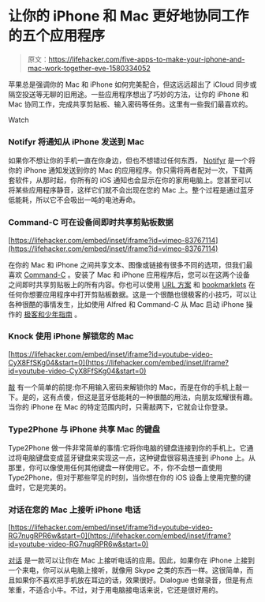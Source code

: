 # 让你的 iPhone 和 Mac 更好地协同工作的五个应用程序

> 原文：<https://lifehacker.com/five-apps-to-make-your-iphone-and-mac-work-together-eve-1580334052>

苹果总是强调你的 Mac 和 iPhone 如何完美配合，但这远远超出了 iCloud 同步或隔空投送等无聊的旧用途。一些应用程序想出了巧妙的方法，让你的 iPhone 和 Mac 协同工作，完成共享剪贴板、输入密码等任务。这里有一些我们最喜欢的。

Watch

### Notifyr 将通知从 iPhone 发送到 Mac

如果你不想让你的手机一直在你身边，但也不想错过任何东西， [Notifyr](http://www.getnotifyr.com/) 是一个将你的 iPhone 通知发送到你的 Mac 的应用程序。你只需将两者配对一次，下载两套软件，从那时起，你所有的 iOS 通知也会显示在你的家用电脑上。您甚至可以将某些应用程序静音，这样它们就不会出现在您的 Mac 上。整个过程是通过蓝牙低能耗，所以它不会吸出一吨的电池寿命。

### Command-C 可在设备间即时共享剪贴板数据

 [https://lifehacker.com/embed/inset/iframe?id=vimeo-83767114](https://lifehacker.com/embed/inset/iframe?id=vimeo-83767114) 

在你的 Mac 和 iPhone 之间共享文本、图像或链接有很多不同的选项，但我们最喜欢 [Command-C](http://danilo.to/command-c) 。安装了 Mac 和 iPhone 应用程序后，您可以在这两个设备之间即时共享剪贴板上的所有内容。你也可以使用 [URL 方案](http://danilo.to/command-c/faq/how-to-use-x-callback-url) 和 [bookmarklets](http://danilo.to/command-c/bookmarklets) 在任何你想要应用程序中打开剪贴板数据。这是一个很酷也很极客的小技巧，可以让各种很酷的事情发生，比如使用 Alfred 和 Command-C 从 Mac 启动 iPhone 操作的 [极客和少年指南](http://www.geekswithjuniors.com/note/launch-ios-actions-from-the-mac-using-alfred-and-command-c.html) 。

### Knock 使用 iPhone 解锁您的 Mac

 [https://lifehacker.com/embed/inset/iframe?id=youtube-video-CyX8FfSKg04&start=0](https://lifehacker.com/embed/inset/iframe?id=youtube-video-CyX8FfSKg04&start=0) 

[敲](http://www.knocktounlock.com/) 有一个简单的前提:你不用输入密码来解锁你的 Mac，而是在你的手机上敲一下。是的，这有点傻，但这是蓝牙低能耗的一种很酷的用法，向朋友炫耀很有趣。当你的 iPhone 在 Mac 的特定范围内时，只需敲两下，它就会让你登录。

### Type2Phone 与 iPhone 共享 Mac 的键盘

Type2Phone 做一件非常简单的事情:它将你电脑的键盘连接到你的手机上。它通过将电脑键盘变成蓝牙键盘来实现这一点，这种键盘很容易连接到 iPhone 上。从那里，你可以像使用任何其他键盘一样使用它。不，你不会想一直使用 Type2Phone，但对于那些罕见的时刻，当你想在你的 iOS 设备上使用完整的键盘时，它是完美的。

### 对话在您的 Mac 上接听 iPhone 电话

 [https://lifehacker.com/embed/inset/iframe?id=youtube-video-RG7nugRPR6w&start=0](https://lifehacker.com/embed/inset/iframe?id=youtube-video-RG7nugRPR6w&start=0) 

[对话](https://itunes.apple.com/us/app/dialogue/id668273079?mt=12) 是一款可以让你在 Mac 上接听电话的应用。因此，如果你在 iPhone 上接到一个来电，你可以从电脑上接听，就像用 Skype 之类的东西一样。这很简单，而且如果你不喜欢把手机放在耳边的话，效果很好。Dialogue 也做录音，但是有点笨重，不适合小牛。不过，对于用电脑接电话来说，它还是很好用的。